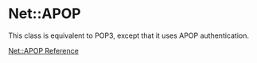# Net::APOP

This class is equivalent to POP3, except that it uses APOP authentication.

[Net::APOP Reference](https://ruby-doc.org/stdlib-2.7.0/libdoc/net/pop/rdoc/Net/APOP.html)